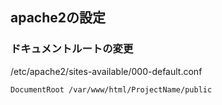 ## apache2の設定

### ドキュメントルートの変更
/etc/apache2/sites-available/000-default.conf

```
DocumentRoot /var/www/html/ProjectName/public
```
